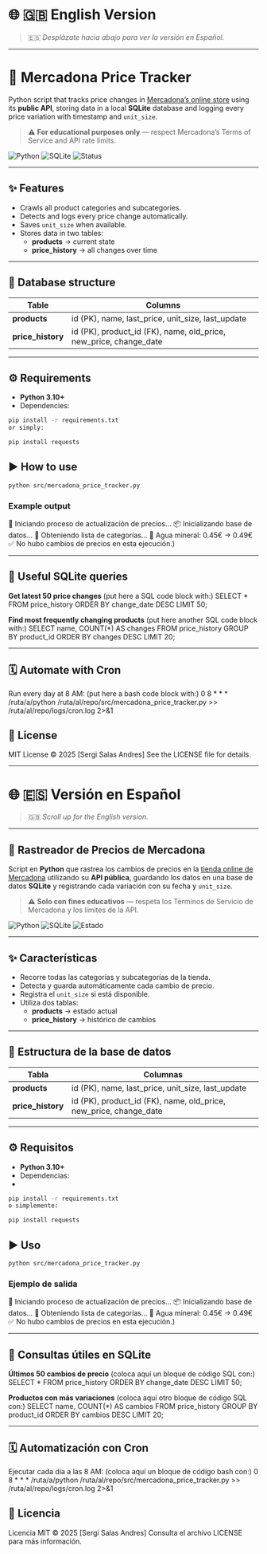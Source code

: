 # 🌐 🇬🇧 English Version

> 🇪🇸 *Desplázate hacia abajo para ver la versión en Español.*

---
# 🛒 Mercadona Price Tracker

Python script that tracks price changes in [Mercadona’s online store](https://tienda.mercadona.es) using its **public API**, storing data in a local **SQLite** database and logging every price variation with timestamp and `unit_size`.

> ⚠️ **For educational purposes only** — respect Mercadona’s Terms of Service and API rate limits.

![Python](https://img.shields.io/badge/Python-3.10%2B-blue)
![SQLite](https://img.shields.io/badge/Database-SQLite-lightgrey)
![Status](https://img.shields.io/badge/status-Active-brightgreen)

---

## ✨ Features

- Crawls all product categories and subcategories.  
- Detects and logs every price change automatically.  
- Saves `unit_size` when available.  
- Stores data in two tables:
  - **products** → current state  
  - **price_history** → all changes over time  

---

## 🧱 Database structure

| Table | Columns |
|--------|----------|
| **products** | id (PK), name, last_price, unit_size, last_update |
| **price_history** | id (PK), product_id (FK), name, old_price, new_price, change_date |

---

## ⚙️ Requirements

- **Python 3.10+**
- Dependencies:

```bash
pip install -r requirements.txt
or simply:

pip install requests

```

## ▶️ How to use
```bash
python src/mercadona_price_tracker.py
```
### Example output

🚀 Iniciando proceso de actualización de precios...
📦 Inicializando base de datos...
📌 Obteniendo lista de categorías...
🔄 Agua mineral: 0.45€ → 0.49€
✅ No hubo cambios de precios en esta ejecución.)

---

## 🧮 Useful SQLite queries

**Get latest 50 price changes**
(put here a SQL code block with:)
SELECT * FROM price_history
ORDER BY change_date DESC
LIMIT 50;

**Find most frequently changing products**
(put here another SQL code block with:)
SELECT name, COUNT(*) AS changes
FROM price_history
GROUP BY product_id
ORDER BY changes DESC
LIMIT 20;

---

## 🗓️ Automate with Cron

Run every day at 8 AM:
(put here a bash code block with:)
0 8 * * * /ruta/a/python /ruta/al/repo/src/mercadona_price_tracker.py >> /ruta/al/repo/logs/cron.log 2>&1


## 📝 License
MIT License © 2025 [Sergi Salas Andres]
See the LICENSE file for details.

---

# 🌐 🇪🇸 Versión en Español

> 🇬🇧 *Scroll up for the English version.*

---

## 🛒 Rastreador de Precios de Mercadona

Script en **Python** que rastrea los cambios de precios en la [tienda online de Mercadona](https://tienda.mercadona.es) utilizando su **API pública**, guardando los datos en una base de datos **SQLite** y registrando cada variación con su fecha y `unit_size`.

> ⚠️ **Solo con fines educativos** — respeta los Términos de Servicio de Mercadona y los límites de la API.

![Python](https://img.shields.io/badge/Python-3.10%2B-blue)
![SQLite](https://img.shields.io/badge/Base_de_datos-SQLite-lightgrey)
![Estado](https://img.shields.io/badge/estado-Activo-brightgreen)

---
## ✨ Características

- Recorre todas las categorías y subcategorías de la tienda.  
- Detecta y guarda automáticamente cada cambio de precio.  
- Registra el `unit_size` si está disponible.  
- Utiliza dos tablas:
  - **products** → estado actual  
  - **price_history** → histórico de cambios  

---

## 🧱 Estructura de la base de datos

| Tabla | Columnas |
|--------|----------|
| **products** | id (PK), name, last_price, unit_size, last_update |
| **price_history** | id (PK), product_id (FK), name, old_price, new_price, change_date |

---

## ⚙️ Requisitos

- **Python 3.10+**
- Dependencias:
- 
```bash
pip install -r requirements.txt
o simplemente:

pip install requests
```
## ▶️ Uso
```bash
python src/mercadona_price_tracker.py
```
### Ejemplo de salida

🚀 Iniciando proceso de actualización de precios...
📦 Inicializando base de datos...
📌 Obteniendo lista de categorías...
🔄 Agua mineral: 0.45€ → 0.49€
✅ No hubo cambios de precios en esta ejecución.)

---

## 🧮 Consultas útiles en SQLite

**Últimos 50 cambios de precio**
(coloca aquí un bloque de código SQL con:)
SELECT * FROM price_history
ORDER BY change_date DESC
LIMIT 50;

**Productos con más variaciones**
(coloca aquí otro bloque de código SQL con:)
SELECT name, COUNT(*) AS cambios
FROM price_history
GROUP BY product_id
ORDER BY cambios DESC
LIMIT 20;

---

## 🗓️ Automatización con Cron

Ejecutar cada día a las 8 AM:
(coloca aquí un bloque de código bash con:)
0 8 * * * /ruta/a/python /ruta/al/repo/src/mercadona_price_tracker.py >> /ruta/al/repo/logs/cron.log 2>&1

## 📝 Licencia
Licencia MIT © 2025 [Sergi Salas Andres]
Consulta el archivo LICENSE para más información.
